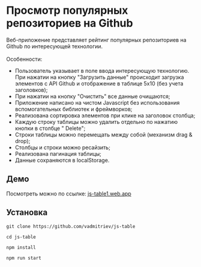 # Просмотр популярных репозиториев на Github

Веб-приложение представляет рейтинг популярных репозиториев на Github по интересующей технологии. <br><br>
Особенности:

- Пользователь указывает в поле ввода интересующую технологию. При нажатии на кнопку "Загрузить данные" происходит загрузка элементов с API Github и отображение в таблице 5x10 (без учета заголовков);
- При нажатии на кнопку "Очистить" все данные очищаются;
- Приложение написано на чистом Javascript без использования вспомогательных библиотек и фреймворков;
- Реализована сортировка элементов при клике на заголовок столбца;
- Каждую строку таблицы можно удалить отдельно по нажатию кнопки в столбце " Delete";
- Строки таблицы можно перемещать между собой (механизм drag & drop);
- Столбцы и строки можно ресайзить;
- Реализована пагинация таблицы;
- Данные сохраняются в localStorage.

## Демо

Посмотреть можно по ссылке: <a href="https://js-table1.web.app">js-table1.web.app</a>

## Установка

```console
git clone https://github.com/vadmitriev/js-table
```

```console
cd js-table
```

```console
npm install
```

```console
npm run start
```
